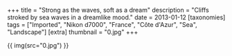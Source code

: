 +++
title = "Strong as the waves, soft as a dream"
description = "Cliffs stroked by sea waves in a dreamlike mood."
date = 2013-01-12
[taxonomies]
tags = ["Imported", "Nikon d7000", "France", "Côte d'Azur", "Sea", "Landscape"]
[extra]
thumbnail = "0.jpg"
+++

{{ img(src="0.jpg") }}
